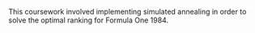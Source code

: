 This coursework involved implementing simulated annealing in order to solve the optimal ranking for Formula One 1984.
